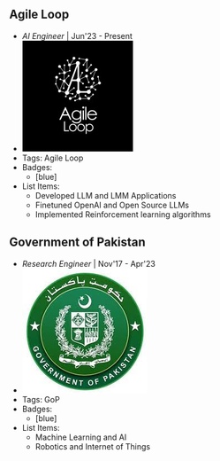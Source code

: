 ## Agile Loop
- *AI Engineer* | Jun'23 - Present
- ![logo512](../assets/agile_logo.jpeg)
- Tags: Agile Loop
- Badges:
  -  [blue]
- List Items:
  - Developed LLM and LMM Applications
  - Finetuned OpenAI and Open Source LLMs
  - Implemented Reinforcement learning algorithms

## Government of Pakistan
- *Research Engineer* | Nov'17 - Apr'23
- ![logo512](../assets/gop.jpeg)
- Tags: GoP
- Badges:
  -  [blue]
- List Items:
  - Machine Learning and AI
  - Robotics and Internet of Things
